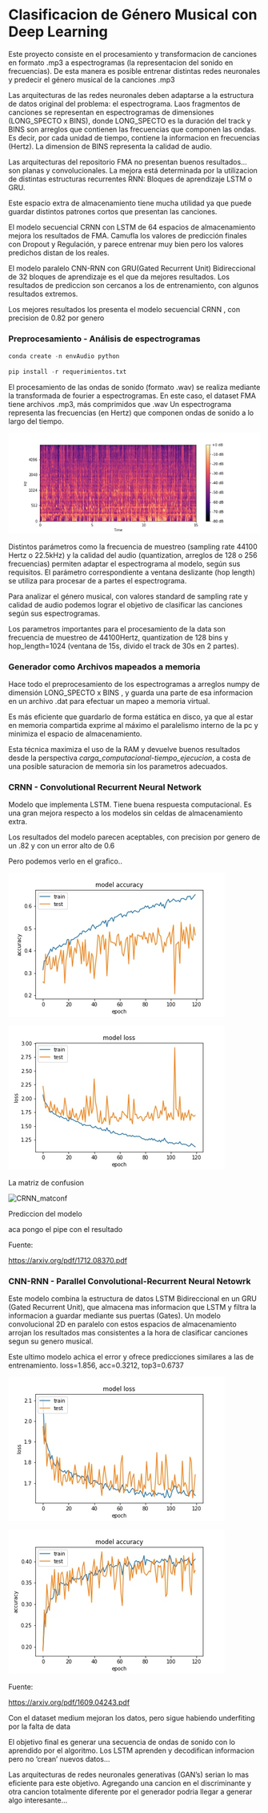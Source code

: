 # Clasificacion de Género Musical con Deep Learning

Este proyecto consiste en el procesamiento y transformacion de canciones en formato .mp3 a espectrogramas (la representacion del sonido en frecuencias). De esta manera es posible entrenar distintas redes neuronales y predecir el género musical de la canciones .mp3 

Las arquitecturas de las redes neuronales deben adaptarse a la estructura de datos original del problema: el espectrograma. 
Laos fragmentos de canciones se representan en espectrogramas de dimensiones (LONG_SPECTO x BINS), donde LONG_SPECTO es la duración del track y BINS son arreglos que contienen las frecuencias que componen las ondas. Es decir, por cada unidad de tiempo, contiene la informacion en frecuencias (Hertz). La dimension de BINS representa la calidad de audio.


Las arquitecturas del repositorio FMA no presentan buenos resultados... son planas y convolucionales.
La mejora está determinada por la utilizacion de distintas estructuras recurrentes RNN: Bloques de aprendizaje LSTM o GRU. 

Este espacio extra de almacenamiento tiene mucha utilidad ya que puede guardar distintos patrones cortos que presentan las canciones.


El modelo secuencial CRNN con LSTM de 64 espacios de almacenamiento mejora los resultados de FMA. Camufla los valores de predicción finales con Dropout y Regulación, y parece entrenar muy bien pero los valores predichos distan de los reales.
 
El modelo paralelo CNN-RNN con GRU(Gated Recurrent Unit) Bidireccional de 32 bloques de aprendizaje es el que da mejores resultados. Los resultados de prediccion son cercanos a los de entrenamiento, con algunos resultados extremos. 


Los mejores resultados los presenta el modelo secuencial CRNN , con precision de 0.82 por genero



### Preprocesamiento - Análisis de espectrogramas

```py
conda create -n envAudio python
```
```py
pip install -r requerimientos.txt
```

El procesamiento de las ondas de sonido (formato .wav) se realiza mediante la transformada de fourier a espectrogramas. En este caso, el dataset FMA tiene archivos .mp3, más comprimidos que .wav
Un espectrograma representa las frecuencias (en Hertz) que componen ondas de sonido a lo largo del tiempo.

![spectro](/imagenes/spectrograma.jpg)

Distintos parámetros como la frecuencia de muestreo (sampling rate 44100 Hertz o 22.5kHz) y la calidad del audio (quantization, arreglos de 128 o 256 frecuencias) permiten adaptar el espectrograma al modelo, según sus requisitos. El parámetro correspondiente a ventana deslizante (hop length) se utiliza para procesar de a partes el espectrograma.

Para analizar el género musical, con valores standard de sampling rate y calidad de audio podemos lograr el objetivo de clasificar las canciones según sus espectrogramas.


Los parametros importantes para el procesamiento de la data son frecuencia de muestreo de 44100Hertz, quantization de 128 bins y hop_length=1024 (ventana de 15s, divido el track de 30s en 2 partes).



### Generador como Archivos mapeados a memoria

Hace todo el preprocesamiento de los espectrogramas a arreglos numpy de dimensión LONG_SPECTO x BINS , y guarda una parte de esa informacion en un archivo .dat para efectuar un mapeo a memoria virtual.

Es más eficiente que guardarlo de forma estática en disco, ya que al estar en memoria compartida exprime al máximo el paralelismo interno de la pc y minimiza el espacio de almacenamiento. 

Esta técnica maximiza el uso de la RAM y devuelve buenos resultados desde la perspectiva *carga_computacional-tiempo_ejecucion*, a costa de una posible saturacion de memoria sin los parametros adecuados.



### CRNN - Convolutional Recurrent Neural Network 

Modelo que implementa LSTM. Tiene buena respuesta computacional. Es una gran mejora respecto a los modelos sin celdas de almacenamiento extra.

Los resultados del modelo parecen aceptables, con precision por genero de un .82 y con un error alto de 0.6

Pero podemos verlo en el grafico..

![CRNN_acc](/imagenes/CRNN_acc-val_acc.jpg)

![CRNN_loss](/imagenes/CRNN_loss-val_loss.jpg)


La matriz de confusion

![CRNN_matconf](/imagenes/CRNN_matconfusion.jpg)


Prediccion del modelo

aca pongo el pipe con el resultado


Fuente:

https://arxiv.org/pdf/1712.08370.pdf



### CNN-RNN - Parallel Convolutional-Recurrent Neural Netowrk

Este modelo combina la estructura de datos LSTM Bidireccional en un GRU (Gated Recurrent Unit), que almacena mas informacion que LSTM y filtra la informacion a guardar mediante sus puertas (Gates). 
Un modelo convolucional 2D en paralelo con estos espacios de almacenamiento arrojan los resultados mas consistentes a la hora de clasificar canciones segun su genero musical.

Este ultimo modelo achica el error y ofrece predicciones similares a las de entrenamiento.
loss=1.856, acc=0.3212, top3=0.6737

![CNN-RNN_acc](/imagenes/CNN-RNN_acc-val_acc.jpg)

![CNN-RNN_loss](/imagenes/CNN-RNN_loss-val_loss.jpg)



Fuente:

https://arxiv.org/pdf/1609.04243.pdf



Con el dataset medium mejoran los datos, pero sigue habiendo underfiting por la falta de data


El objetivo final es generar una secuencia de ondas de sonido con lo aprendido por el algoritmo.
Los LSTM aprenden y decodifican informacion pero no ‘crean’ nuevos datos...

Las arquitecturas de redes neuronales generativas (GAN’s) serian lo mas eficiente para este objetivo.
Agregando una cancion en el discriminante y otra cancion totalmente diferente por el generador podria llegar a generar algo interesante...



